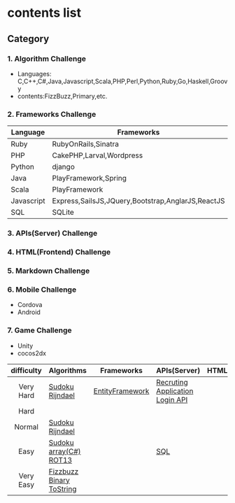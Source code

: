 # contents list

## Category
### 1. Algorithm Challenge
* Languages: C,C++,C#,Java,Javascript,Scala,PHP,Perl,Python,Ruby,Go,Haskell,Groovy
* contents:FizzBuzz,Primary,etc.

### 2. Frameworks Challenge

|Language|Frameworks|
|---|---|
|Ruby|RubyOnRails,Sinatra|
|PHP|CakePHP,Larval,Wordpress|
|Python|django|
|Java|PlayFramework,Spring|
|Scala|PlayFramework|
|Javascript|Express,SailsJS,JQuery,Bootstrap,AnglarJS,ReactJS|
|SQL|SQLite|

### 3. APIs(Server) Challenge
### 4. HTML(Frontend) Challenge
### 5. Markdown Challenge
### 6. Mobile Challenge
* Cordova
* Android

### 7. Game Challenge
* Unity
* cocos2dx

|difficulty|Algorithms|Frameworks|APIs(Server)|HTML(Frontend)|Markdown|Mobile|Game|
|:-:|---|---|---|---|---|---|---|
|Very Hard|[Sudoku][sudoku]<br />[Rijndael][rijndael]|[EntityFramework][entity-framework]|[Recruting Application][sample-test]<br />[Login API][login-api]|||||
|Hard||||||||
|Normal|[Sudoku][sudoku-medium]<br />[Rijndael][rijndael-medium]|||||||
|Easy|[Sudoku][sudoku-easy]<br>[array(C#)][arrays]<br />[ROT13][rot13]||[SQL][sql]|||||
|Very Easy|[Fizzbuzz][fizzbuzz]<br />[Binary ToString][binary-tostring]||||||||

[fizzbuzz]: https://github.com/code-check/fizzbuzz
[sql]: https://github.com/code-check/challenge-sql
[arrays]: https://github.com/code-check/challenge-arrays
[sample-test]: https://github.com/code-check/sample-test
[login-api]: https://github.com/code-check/challenge-login-api
[entity-framework]: https://github.com/code-check/challenge-entity-framework
[sudoku-easy]: https://github.com/code-check/challenge-sudoku-easy
[sudoku-medium]: https://github.com/code-check/challenge-sudoku-medium
[sudoku]: https://github.com/code-check/challenge-sudoku
[rijndael-medium]: https://github.com/code-check/challenge-rijndael-medium
[rijndael]: https://github.com/code-check/challenge-rijndael
[binary-tostring]: https://github.com/code-check/challenge-binary-tostring
[rot13]: https://github.com/code-check/challenge-rot13
